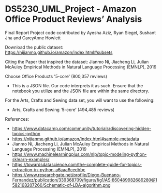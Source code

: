 # DS5230_UML_Project - Amazon Office Product Reviews’ Analysis
Final Report Project code contributed by Ayesha Aziz, Ryan Siegel, Sushant Jha and CareyAnne Howlett

Download the public dataset:
https://nijianmo.github.io/amazon/index.html#subsets

Citing the Paper that inspired the dataset:
Jianmo Ni, Jiacheng Li, Julian McAuley
Empirical Methods in Natural Language Processing (EMNLP), 2019

Choose Office Products '5-core' (800,357 reviews)
* This is a JSON file. Our code interprets it as such. Ensure that the notebook you utilize and the JSON file are within the same directory.

For the Arts, Crafts and Sewing data set, you will want to use the following:
* Arts, Crafts and Sewing '5-core' (494,485 reviews)

References:
* https://www.datacamp.com/community/tutorials/discovering-hidden-topics-python
* https://nijianmo.github.io/amazon/index.html#sample-metadata
* Jianmo Ni, Jiacheng Li, Julian McAuley Empirical Methods in Natural Language Processing (EMNLP), 2019
* https://www.machinelearningplus.com/nlp/topic-modeling-python-sklearn-examples/ 
* https://towardsdatascience.com/the-complete-guide-for-topics-extraction-in-python-a6aaa6cedbbc 
* https://www.researchgate.net/profile/Diego-Buenano-Fernandez/publication/339368709/figure/fig1/AS:860489982689280@1582168207260/Schematic-of-LDA-algorithm.png
